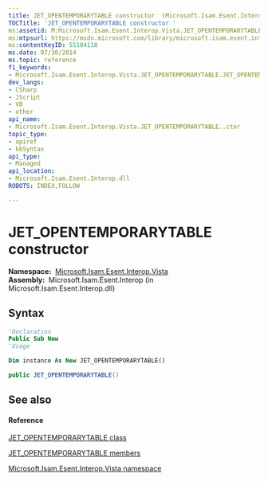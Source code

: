 ```yaml
---
title: JET_OPENTEMPORARYTABLE constructor  (Microsoft.Isam.Esent.Interop.Vista)
TOCTitle: 'JET_OPENTEMPORARYTABLE constructor '
ms:assetid: M:Microsoft.Isam.Esent.Interop.Vista.JET_OPENTEMPORARYTABLE.#ctor
ms:mtpsurl: https://msdn.microsoft.com/library/microsoft.isam.esent.interop.vista.jet_opentemporarytable.jet_opentemporarytable(v=EXCHG.10)
ms:contentKeyID: 55104118
ms.date: 07/30/2014
ms.topic: reference
f1_keywords:
- Microsoft.Isam.Esent.Interop.Vista.JET_OPENTEMPORARYTABLE.JET_OPENTEMPORARYTABLE
dev_langs:
- CSharp
- JScript
- VB
- other
api_name: 
- Microsoft.Isam.Esent.Interop.Vista.JET_OPENTEMPORARYTABLE..ctor
topic_type: 
- apiref
- kbSyntax
api_type: 
- Managed
api_location: 
- Microsoft.Isam.Esent.Interop.dll
ROBOTS: INDEX,FOLLOW

---
```


# JET_OPENTEMPORARYTABLE constructor

**Namespace:**  [Microsoft.Isam.Esent.Interop.Vista](./microsoft.isam.esent.interop.vista-namespace.md)  
**Assembly:**  Microsoft.Isam.Esent.Interop (in Microsoft.Isam.Esent.Interop.dll)

## Syntax

``` vb
'Declaration
Public Sub New
'Usage

Dim instance As New JET_OPENTEMPORARYTABLE()
```

``` csharp
public JET_OPENTEMPORARYTABLE()
```

## See also

#### Reference

[JET_OPENTEMPORARYTABLE class](./jet-opentemporarytable-class.md)

[JET_OPENTEMPORARYTABLE members](./jet-opentemporarytable-members.md)

[Microsoft.Isam.Esent.Interop.Vista namespace](./microsoft.isam.esent.interop.vista-namespace.md)